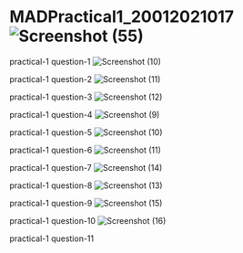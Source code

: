 # MADPractical1_20012021017![Screenshot (55)](https://user-images.githubusercontent.com/74175413/183351316-ba30325b-f009-46a5-82b4-d98eaa63b583.png)

practical-1 question-1
![Screenshot (10)](https://user-images.githubusercontent.com/74175413/183701822-66389e55-587d-4901-9255-a0f024c326c4.png)

practical-1 question-2
![Screenshot (11)](https://user-images.githubusercontent.com/74175413/183701927-6a47651d-a6fb-4d50-abe9-97d133e7a69f.png)

practical-1 question-3
![Screenshot (12)](https://user-images.githubusercontent.com/74175413/183702392-d5249b6a-0ea9-40e5-9abe-6b4268289696.png)

practical-1 question-4
![Screenshot (9)](https://user-images.githubusercontent.com/74175413/183854150-77d2c125-d286-4cae-836c-2af3ee7ef5bd.png)

practical-1 question-5
![Screenshot (10)](https://user-images.githubusercontent.com/74175413/183856046-4bbb5da3-a7b4-4067-b0aa-0d674232dcd0.png)

practical-1 question-6
![Screenshot (11)](https://user-images.githubusercontent.com/74175413/183858674-cf96db9e-8616-45a6-b924-3e4926fcb790.png)

practical-1 question-7
![Screenshot (14)](https://user-images.githubusercontent.com/74175413/186183340-81058b5c-95c2-43bf-948a-58b16d549eb8.png)

practical-1 question-8
![Screenshot (13)](https://user-images.githubusercontent.com/74175413/186183586-4e900b42-fd9a-4e83-81f5-cf27fcdd900e.png)

practical-1 question-9
![Screenshot (15)](https://user-images.githubusercontent.com/74175413/186184931-eadf4ad7-7248-409f-a546-8007ad15d759.png)

practical-1 question-10
![Screenshot (16)](https://user-images.githubusercontent.com/74175413/186186557-91b2a72f-9cb7-4e0b-bc4c-295c3b263ff4.png)

practical-1 question-11
